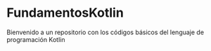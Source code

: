 # FundamentosKotlin
Bienvenido a un repositorio con los códigos básicos del lenguaje de programación Kotlin
